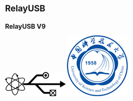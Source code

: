 # RelayUSB


## RelayUSB V9

<img src="img/Hybrid Quantum Device Lab Logo.png" width="200">


<img src="img/Logo_of_University_of_Science_and_Technology_of_China.png" width="200">


